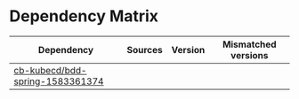 # Dependency Matrix

Dependency | Sources | Version | Mismatched versions
---------- | ------- | ------- | -------------------
[cb-kubecd/bdd-spring-1583361374](https://github.com/cb-kubecd/bdd-spring-1583361374.git) |  | []() | 
